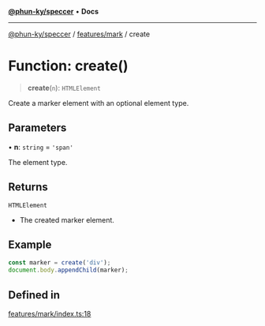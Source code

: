 [**@phun-ky/speccer**](../../../README.md) • **Docs**

***

[@phun-ky/speccer](../../../README.md) / [features/mark](../README.md) / create

# Function: create()

> **create**(`n`): `HTMLElement`

Create a marker element with an optional element type.

## Parameters

• **n**: `string` = `'span'`

The element type.

## Returns

`HTMLElement`

- The created marker element.

## Example

```typescript
const marker = create('div');
document.body.appendChild(marker);
```

## Defined in

[features/mark/index.ts:18](https://github.com/phun-ky/speccer/blob/main/src/features/mark/index.ts#L18)
